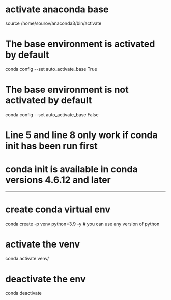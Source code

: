 # activate anaconda base 
source /home/sourov/anaconda3/bin/activate

# The base environment is activated by default
conda config --set auto_activate_base True

# The base environment is not activated by default
conda config --set auto_activate_base False

# Line 5 and line 8 only work if conda init has been run first
# conda init is available in conda versions 4.6.12 and later

------------------------------------------------

# create conda virtual env
conda create -p venv python=3.9 -y    # you can use any version of python
# activate the venv
conda activate venv/
# deactivate the env
conda deactivate